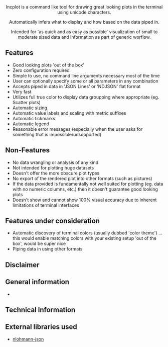 <div align="center">
Incplot is a command like tool for drawing great looking plots in the terminal using unicode characters.

Automatically infers what to display and how based on the data piped in.

Intended for 'as quick and as easy as possible' visualization of small to moderate sized data and information as part of generic worflow.

</div>

## Features ##

* Good looking plots 'out of the box'
* Zero configuration required
* Simple to use, no command line arguments necessary most of the time
* User can optionally specify some or all parameters in any combination
* Accepts piped in data in 'JSON Lines' or 'NDJSON' flat format
* Very fast
* Utilizes full true color to display data groupping where appropriate (eg. Scatter plots)
* Automatic sizing
* Automatic value labels and scaling with metric suffixes
* Automatic tickmarks
* Automatic legend
* Reasonable error messages (especially when the user asks for something that is impossible/unsupported)

## Non-Features ##

* No data wrangling or analysis of any kind
* Not intended for plotting huge datasets
* Doesn't offer the more obscure plot types
* No export of the rendered plot into other formats (such as pictures)
* If the data provided is fundamentally not well suited for plotting (eg. data with no numeric columns, etc.) then it doesn't guarantee good looking plots
* Doesn't show and cannot show 100% visual accuracy due to inherent limitations of terminal interfaces

## Features under consideration ##

* Automatic discovery of terminal colors (usually dubbed 'color theme') ... this would enable matching colors with your existing setup 'out of the box', would be super nice
* Piping data in using other formats

## Disclaimer ##

## General information ##

*

## Technical information ##

## External libraries used ##

* [nlohmann-json](https://github.com/nlohmann/json)
